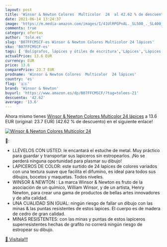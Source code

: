 ```yaml
---
layout: post
title: 'Winsor & Newton Colores  Multicolor  24  al 42.62 % de descuento'
date: 2021-06-14 13:24:37
image: 'https://m.media-amazon.com/images/I/41UlRPGPnAL._SL500_._SL400_.jpg'
comments: true
category: ofertas
author: 'tole.es'
slug: 'B07FFCMSCF-es Winsor & Newton Colores Multicolor 24 lápices'
sku: 'B07FFCMSCF-es'
tags: [ 'Bolígrafos, lápices y útiles de escritura','Lápices','Lápices de madera','Oficina y papelería','lápices','winsor & newton', ]
actualPrice: 13.6 EUR
currency: EUR
price: 13.6
comparePrice: 23.7 EUR
prodname: 'Winsor & Newton Colores  Multicolor  24 lápices'
country: 'es'
flag: '🇪🇸'
brand: 'Winsor & Newton'
buyurl: 'https://www.amazon.es/dp/B07FFCMSCF/?tag=tolees-21'
descuento: '42.62'
average: '13.6'
---
```


Ahora mismo tienes [Winsor & Newton Colores  Multicolor  24 lápices](https://www.amazon.es/dp/B07FFCMSCF/?tag=tolees-21) a 13.6 EUR (original: 23.7 EUR) (42.62 %  de descuento) en el siguiente enlace!

[![Winsor & Newton Colores  Multicolor  24 ](https://m.media-amazon.com/images/I/41UlRPGPnAL._SL500_._SL400_.jpg)](https://www.amazon.es/dp/B07FFCMSCF/?tag=tolees-21)

🔎:

- LLÉVELOS CON USTED: le encantará el estuche de metal. Muy práctico para guardar y transportar sus lapiceros sin estropearlos. ¡No se perderá ninguna oportunidad para plasmar su dibujo!
- LAPICEROS DE COLOR: este surtido de 24 lapices de colores variados con una textura suave que facilita el difumino, es ideal para todos sus dibujos, bocetos y maquetas. Todos niveles.
- WINSOR & NEWTON : La marca Winsor & Newton es fruto de la asociación de un químico, William Winsor, y de un artista, Henry Newton, para crear una gama de productos de bellas artes innovadores y de alta calidad.
- UNA CUALIDAD SIN IGUAL: ningún riesgo de fallar un dibujo con las minas & las puntas resistentes de estos lapices. El cuerpo es de madera de cedro de gran calidad.
- MINAS RESISTENTES: con las minas y puntas de estos lapiceros superresistentes hechas de grafito no correrá ningún riesgo de estropear su dibujo.

[🛒 Visítala!!!](https://www.amazon.es/dp/B07FFCMSCF/?tag=tolees-21)

